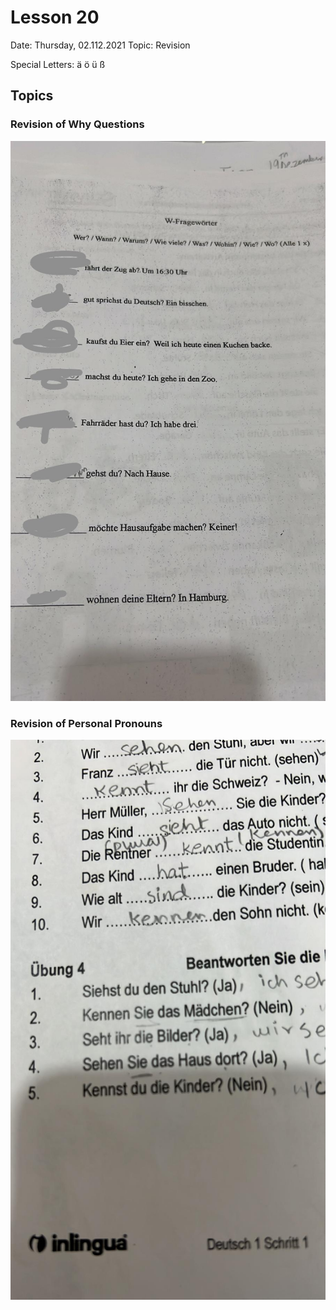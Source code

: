 # Lesson 20

Date: Thursday, 02.112.2021
Topic: Revision

Special Letters: ä ö ü ß

## Topics

### Revision of Why Questions

![Why Questions](./artifacts/lesson_20/why_questions.jpeg)

### Revision of Personal Pronouns

![Why Questions](./artifacts/lesson_20/personal_pronouns.jpeg)
